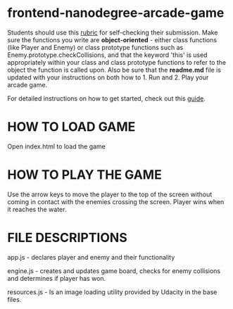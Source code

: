 frontend-nanodegree-arcade-game
===============================

Students should use this [rubric](https://review.udacity.com/#!/projects/2696458597/rubric) for self-checking their submission. Make sure the functions you write are **object-oriented** - either class functions (like Player and Enemy) or class prototype functions such as Enemy.prototype.checkCollisions, and that the keyword 'this' is used appropriately within your class and class prototype functions to refer to the object the function is called upon. Also be sure that the **readme.md** file is updated with your instructions on both how to 1. Run and 2. Play your arcade game.

For detailed instructions on how to get started, check out this [guide](https://docs.google.com/document/d/1v01aScPjSWCCWQLIpFqvg3-vXLH2e8_SZQKC8jNO0Dc/pub?embedded=true).

HOW TO LOAD GAME
================

Open index.html to load the game

HOW TO PLAY THE GAME
====================

Use the arrow keys to move the player to the top of the screen without coming in contact with the enemies crossing the screen. Player wins when it reaches the water.

FILE DESCRIPTIONS
=================

app.js - declares player and enemy and their functionality

engine.js - creates and updates game board, checks for enemy collisions and determines if player has won.

resources.js - Is an image loading utility provided by Udacity in the base files.
